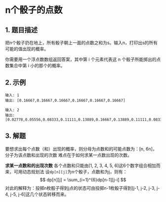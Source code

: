 # n个骰子的点数

## 1. 题目描述
把n个骰子扔在地上，所有骰子朝上一面的点数之和为s。输入n，打印出s的所有可能的值出现的概率。  

你需要用一个浮点数数组返回答案，其中第 i 个元素代表这 n 个骰子所能掷出的点数集合中第 i 小的那个的概率。

## 2. 示例
```
输入: 1
输出: [0.16667,0.16667,0.16667,0.16667,0.16667,0.16667]
```

```
输入: 2
输出: [0.02778,0.05556,0.08333,0.11111,0.13889,0.16667,0.13889,0.11111,0.08333,0.05556,0.02778]
```

## 3. 解题
要想求出每个点数（和）出现的概率，则分母为点数和的可能点数为：[n, 6n]，分子为该点数和出现的次数
难点在于如何求某一点数出现的次数。

**求某一点数和的出现次数**
各个点数和只能由[1, 2, 3, 4, 5, 6]这6个数字组合相加而来，可用动态规划法
设`dp[n][j]`为n个骰子，点数和为j，则有：
$$
dp[n][j] = \sum_{i=1}^{6}dp[n-1][j-i]
$$
对此的解释为：投掷n枚骰子得到j点的状态可由投掷n-1枚骰子得到[j-1, j-2, j-3, j-4, j-5, j-6]这几个状态转移而来。




